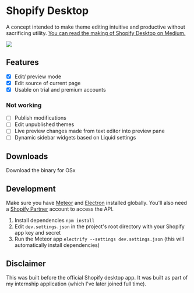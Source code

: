 # Shopify Desktop
A concept intended to make theme editing intuitive and productive without sacrificing utility. [You can read the making of Shopify Desktop on Medium.](https://medium.com/@AndyF/an-intuitive-design-workflow-with-shopify-desktop-e48d8ebc5536)

![](http://puu.sh/nokTK/73dea38d06.png)

## Features
- [x] Edit/ preview mode
- [x] Edit source of current page
- [x] Usable on trial and premium accounts

### Not working
- [ ] Publish modifications
- [ ] Edit unpublished themes
- [ ] Live preview changes made from text editor into preview pane
- [ ] Dynamic sidebar widgets based on Liquid settings

## Downloads
Download the binary for OSx

## Development
Make sure you have [Meteor](https://www.meteor.com/install) and [Electron](https://github.com/electron-userland/electron-prebuilt) installed globally. You'll also need a [Shopify Partner](https://www.shopify.ca/partners) account to access the API.

1. Install dependencies `npm install`
1. Edit `dev.settings.json` in the project's root directory with your Shopify app key and secret
2. Run the Meteor app `electrify --settings dev.settings.json` (this will automatically install dependencies)

## Disclaimer
This was built before the official Shopify desktop app. It was built as part of my internship application (which I've later joined full time).
